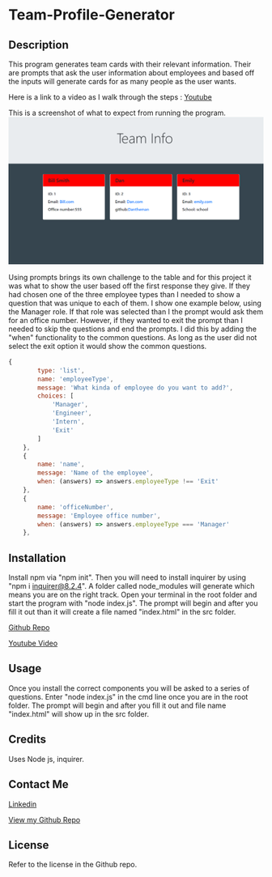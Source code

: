 # Team-Profile-Generator

## Description

This program generates team cards with their relevant information. Their are prompts that ask the user information about employees and based off the inputs will generate cards for as many people as the user wants. 

Here is a link to a video as I walk through the steps :
[Youtube](https://youtu.be/f5FA2i7P7bw)

This is a screenshot of what to expect from running the program.
![Screenshot](./dist/images/teamdemo.PNG)


Using prompts brings its own challenge to the table and for this project it was what to show the user based off the first response they give. If they had chosen one of the three employee types than I needed to show a question that was unique to each of them. I show one example below, using the Manager role. If that role was selected than I the prompt would ask them for an office number. However, if they wanted to exit the prompt than I needed to skip the questions and end the prompts. I did this by adding the "when" functionality to the common questions. As long as the user did not select the exit option it would show the common questions.

```javascript
{
        type: 'list',
        name: 'employeeType',
        message: 'What kinda of employee do you want to add?',
        choices: [
            'Manager',
            'Engineer',
            'Intern',
            'Exit'
        ]
    },
    {
        name: 'name',
        message: 'Name of the employee',
        when: (answers) => answers.employeeType !== 'Exit'
    },
    {
        name: 'officeNumber',
        message: 'Employee office number',
        when: (answers) => answers.employeeType === 'Manager'
    },

```

## Installation

Install npm via "npm init". Then you will need to install inquirer by using "npm i inquirer@8.2.4". A folder called node_modules will generate which means you are on the right track. Open your terminal in the root folder and start the program with "node index.js". The prompt will begin and after you fill it out than it will create a file named "index.html" in the src folder.

[Github Repo](https://github.com/johnfrom209/Team-Profile-Generator)

[Youtube Video]()

## Usage

Once you install the correct components you will be asked to a series of questions. Enter "node index.js" in the cmd line once you are in the root folder. The prompt will begin and after you fill it out and file name "index.html" will show up in the src folder.

## Credits

Uses Node js, inquirer.

## Contact Me

[Linkedin](https://www.linkedin.com/in/johnfrom209/)

[View my Github Repo](https://github.com/johnfrom209)

## License

Refer to the license in the Github repo.
